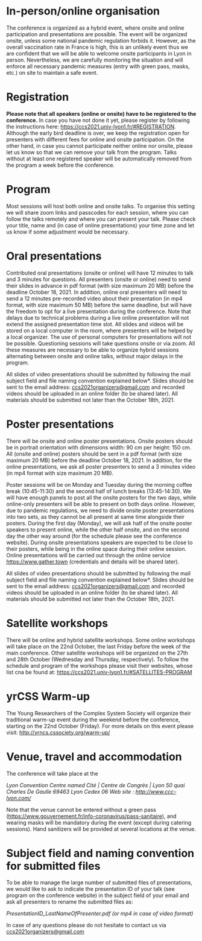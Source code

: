 # In-person/online organisation
The conference is organized as a hybrid event, where onsite and online participation and presentations are possible. The event will be organized onsite, unless some national pandemic regulation forbids it. However, as the overall vaccination rate in France is high, this is an unlikely event thus we are confident that we will be able to welcome onsite participants in Lyon in person. Nevertheless, we are carefully monitoring the situation and will enforce all necessary pandemic measures (entry with green pass, masks, etc.) on site to maintain a safe event.

# Registration
**Please note that all speakers (online or onsite) have to be registered to the conference.** In case you have not done it yet, please register by following the instructions here: https://ccs2021.univ-lyon1.fr/#REGISTRATION. Although the early bird deadline is over, we keep the registration open for presenters with different fees for online and onsite participation. On the other hand, in case you cannot participate neither online nor onsite, please let us know so that we can remove your talk from the program. Talks without at least one registered speaker will be automatically removed from the program a week before the conference. 

# Program 
Most sessions will host both online and onsite talks. To organise this setting we will share zoom links and passcodes for each session, where you can follow the talks remotely and where you can present your talk. Please check your title, name and (in case of online presentations) your time zone and let us know if some adjustment would be necessary.

# Oral presentations
Contributed oral presentations (onsite or online) will have 12 minutes to talk and 3 minutes for questions. All presenters (onsite or online) need to send their slides in advance in pdf format (with size maximum 20 MB) before the deadline October 18, 2021. In addition, online oral presenters will need to send a 12 minutes pre-recorded video about their presentation (in mp4 format, with size maximum 50 MB) before the same deadline, but will have the freedom to opt for a live presentation during the conference. Note that delays due to technical problems during a live online presentation will not extend the assigned presentation time slot. All slides and videos will be stored on a local computer in the room, where presenters will be helped by a local organizer. The use of personal computers for presentations will not be possible. Questioning sessions will take questions onsite or via zoom. All these measures are necessary to be able to organize hybrid sessions alternating between onsite and online talks, without major delays in the program.

All slides of video presentations should be submitted by following the mail subject field and file naming convention explained below*. Slides should be sent to the email address: ccs2021organizers@gmail.com and recorded videos should be uploaded in an online folder (to be shared later). All materials should be submitted not later than the October 18th, 2021.

# Poster presentations
There will be onsite and online poster presentations. Onsite posters should be in portrait orientation with dimensions width: 90 cm per height: 150 cm. All (onsite and online) posters should be sent in a pdf format (with size maximum 20 MB) before the deadline October 18, 2021. In addition, for the online presentations, we ask all poster presenters to send a 3 minutes video (in mp4 format with size maximum 20 MB).

Poster sessions will be on Monday and Tuesday during the morning coffee break (10:45-11:30) and the second half of lunch breaks (13:45-14:30). We will have enough panels to post all the onsite posters for the two days, while online-only presenters will be able to present on both days online. However, due to pandemic regulations, we need to divide onsite poster presentations into two sets, as they cannot be all present at same time alongside their posters. During the first day (Monday), we will ask half of the onsite poster speakers to present online, while the other half onsite, and on the second day the other way around (for the schedule please see the conference website). During onsite presentations speakers are expected to be close to their posters, while being in the online space during their online session. Online presentations will be carried out through the online service https://www.gather.town (credentials and details will be shared later).

All slides of video presentations should be submitted by following the mail subject field and file naming convention explained below*. Slides should be sent to the email address: ccs2021organizers@gmail.com and recorded videos should be uploaded in an online folder (to be shared later). All materials should be submitted not later than the October 18th, 2021.

# Satellite workshops
There will be online and hybrid satellite workshops. Some online workshops will take place on the 22nd October, the last Friday before the week of the main conference. Other satellite workshops will be organized on the 27th and 28th October (Wednesday and Thursday, respectively). To follow the schedule and program of the workshops please visit their websites, whose list cna be found at: https://ccs2021.univ-lyon1.fr/#SATELLITES-PROGRAM

# yrCSS Warm-up
The Young Researchers of the Complex System Society will organize their traditional warm-up event during the weekend before the conference, starting on the 22nd October (Friday). For more details on this event please visit: http://yrncs.cssociety.org/warm-up/

# Venue, travel and accommodation

The conference will take place at the

*Lyon Convention Centre named Cité | Centre de Congrès | Lyon
50 quai Charles De Gaulle
69463 Lyon Cedex 06
Web site : http://www.ccc-lyon.com/*


Note that the venue cannot be entered without a green pass (https://www.gouvernement.fr/info-coronavirus/pass-sanitaire), and wearing masks will be mandatory during the event (except during catering sessions). Hand sanitizers will be provided at several locations at the venue.

# Subject field and naming convention for submitted files
To be able to manage the large number of submitted files of presentations, we would like to ask to indicate the presentation ID of your talk (see program on the conference website) in the subject field of your email and ask all presenters to rename the submitted files as:

*PresentationID_LastNameOfPresenter.pdf (or mp4 in case of video format)*

In case of any questions please do not hesitate to contact us via ccs2021organizers@gmail.com

